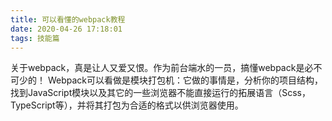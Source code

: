 ```yaml
---
title: 可以看懂的webpack教程
date: 2020-04-26 17:18:01
tags: 技能篇
---
```


关于webpack，真是让人又爱又恨。作为前台端水的一员，搞懂webpack是必不可少的！
Webpack可以看做是模块打包机：它做的事情是，分析你的项目结构，找到JavaScript模块以及其它的一些浏览器不能直接运行的拓展语言（Scss，TypeScript等），并将其打包为合适的格式以供浏览器使用。
